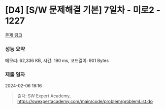 # [D4] [S/W 문제해결 기본] 7일차 - 미로2 - 1227 

[문제 링크](https://swexpertacademy.com/main/code/problem/problemDetail.do?contestProbId=AV14wL9KAGkCFAYD) 

### 성능 요약

메모리: 62,336 KB, 시간: 190 ms, 코드길이: 901 Bytes

### 제출 일자

2024-02-06 18:16



> 출처: SW Expert Academy, https://swexpertacademy.com/main/code/problem/problemList.do